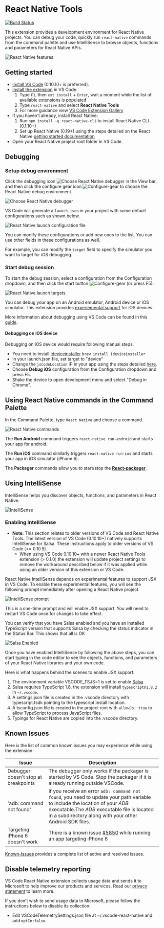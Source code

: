 # React Native Tools
[![Build Status](https://travis-ci.org/Microsoft/vscode-react-native.svg?branch=master)](https://travis-ci.org/Microsoft/vscode-react-native)

This extension provides a development environment for React Native projects.
You can debug your code, quickly run `react-native` commands from the command palette and use IntelliSense to browse objects, functions and parameters for React Native APIs.

![React Native features](images/react-features.gif)

## Getting started

* [Install VS Code](https://code.visualstudio.com) (0.10.10+ is preferred).
* [Install the extension](https://code.visualstudio.com/docs/editor/extension-gallery) in VS Code:
  1. Type `F1`, then `ext install` + `Enter`, wait a moment while the list of available extensions is populated
  2. Type `react-native` and select **React Native Tools**
  3. For more guidance view [VS Code Extension Gallery](https://code.visualstudio.com/docs/editor/extension-gallery)
* If you haven't already, install React Native:
  1. Run `npm install -g react-native-cli` to install React Native CLI (0.1.10+)
  2. Set up React Native (0.19+) using the steps detailed on the React Native [getting started documentation ](https://facebook.github.io/react-native/docs/getting-started.html)
* Open your React Native project root folder in VS Code.

## Debugging

### Setup debug environment

Click the debugging icon ![Choose React Native debugger](images/debug-view-icon.png) in the View bar, and then click the configure gear icon ![Configure-gear](images/configure-gear-icon.png) to choose the React Native debug environment.

![Choose React Native debugger](images/choose-debugger.png)

VS Code will generate a `launch.json` in your project with some default configurations such as shown below.

![React Native launch configuration file](images/launch-config.png)

You can modify these configurations or add new ones to the list. You can use other fields in these configurations as well.

For example, you can modify the `target` field to specify the simulator you want to target for iOS debugging.

### Start debug session
To start the debug session, select a configuration from the Configuration dropdown, and then click the start button ![Configure-gear](images/debug-icon.png) (or press F5).

![React Native launch targets](images/debug-targets.png)

You can debug your app on an Android emulator, Android device or iOS simulator. This extension provides [experiemental support](#debugging-on-ios-device) for iOS devices.

More information about debugging using VS Code can be found in this [guide](https://code.visualstudio.com/docs/editor/debugging).

#### Debugging on iOS device
Debugging on iOS device would require following manual steps.
* You need to install [ideviceinstaller](https://github.com/libimobiledevice/ideviceinstaller) `brew install ideviceinstaller`
* In your launch.json file, set target to "device"
* Change the `jsCodeLocation` IP in your app using the steps detailed [here](https://facebook.github.io/react-native/docs/running-on-device-ios.html#accessing-development-server-from-device).
* Choose **Debug iOS** configuration from the Configuration dropdown and press F5.
* Shake the device to open development menu and select "Debug in Chrome".

## Using React Native commands in the Command Palette

In the Command Palette, type ```React Native``` and choose a command.

![React Native commands](images/command-palette.png)

The **Run Android** command triggers ```react-native run-android``` and starts your app for android.

The **Run iOS** command similarly triggers ```react-native run-ios``` and starts your app in iOS simulator (iPhone 6).

The **Packager** commands allow you to start/stop the [**React-packager**](https://github.com/facebook/react-native/tree/master/packager).

## Using IntelliSense

IntelliSense helps you discover objects, functions, and parameters in React Native.

![IntelliSense](images/intellisense.png)

### Enabling IntelliSense
* **Note:** This section relates to older versions of VS Code and React Native Tools. The latest version of VS Code (0.10.10+) natively supports IntelliSense for Salsa. These instructions apply to older versions of VS Code (<= 0.10.9).
    * When using VS Code 0.10.10+ with a newer React Native Tools extension (> 0.1.0) the extension will update project settings to remove the workaround described below if it was applied while using an older version of this extension or VS Code.

React Native IntelliSense depends on experimental features to support JSX in VS Code.
To enable these experimental features, you will see the following prompt immediately after opening a React Native project.

![IntelliSense prompt](images/intellisense-prompt.png)

This is a one-time prompt and will enable JSX support. You will need to restart VS Code once for changes to take effect.

You can verify that you have Salsa enabled and you have an installed TypeScript version that supports Salsa by checking the status indicator in the Status Bar. This shows that all is OK

![Salsa Enabled](https://code.visualstudio.com/images/January_salsa-status.png)

Once you have enabled IntelliSense by following the above steps, you can start typing in the code editor to see the objects, functions, and parameters of your React Native libraries and your own code.

Here is what happens behind the scenes to enable JSX support:
1. The environment variable VSCODE_TSJS=1 is set to enable [Salsa](https://github.com/Microsoft/TypeScript/issues/4789)
2. Salsa requires TypeScript 1.8, the extension will install `typescript@1.8.2` in `~/.vscode`.
3. A settings.json file is created in the .vscode directory with typescript.tsdk pointing to the typescript install location.
4. A tsconfig.json file is created in the project root with `allowJs: true` to allow TypeScript to process JavaScript files.
5. Typings for React Native are copied into the .vscode directory.

## Known Issues

Here is the list of common known issues you may experience while using the extension:

Issue                                | Description
------------------------------------ | -------------------------------------------------------------------------------------------------------------------------------------------
Debugger doesn't stop at breakpoints | The debugger only works if the packager is started by VS Code. Stop the packager if it is already running outside VSCode.
'adb: command not found'             | If you receive an error `adb: command not found`, you need to update your path variable to include the location of your *ADB* executable.The *ADB* executable file is located in a subdirectory along with your other Android SDK files.
Targeting iPhone 6 doesn't work      | There is a known issue [#5850](https://github.com/facebook/react-native/issues/5850) while running an app targeting iPhone 6

[Known-Issues](https://github.com/Microsoft/vscode-react-native/issues?q=is%3Aissue+label%3Aknown-issues) provides a complete list of active and resolved issues.

## Disable telemetry reporting
VS Code React Native extension collects usage data and sends it to Microsoft to help improve our products and services. Read our [privacy statement](https://www.visualstudio.com/en-us/dn948229) to learn more.

If you don’t wish to send usage data to Microsoft, please follow the instructions below to disable its collection.

* Edit VSCodeTelemetrySettings.json file at ~/.vscode-react-native and add `optIn:false`.
